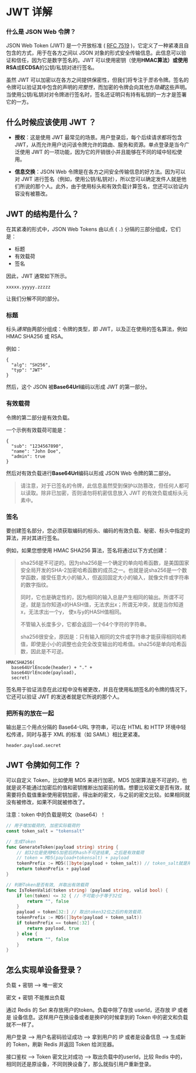 # JWT 详解

### 什么是 JSON Web 令牌？

JSON Web Token (JWT) 是一个开放标准 ( [RFC 7519](https://tools.ietf.org/html/rfc7519) )，它定义了一种紧凑且自包含的方式，用于在各方之间以 JSON 对象的形式安全传输信息。此信息可以验证和信任，因为它是数字签名的。JWT 可以使用密钥（使用**HMAC算法）或使用** **RSA**或**ECDSA**的公钥/私钥对进行签名。

虽然 JWT 可以加密以在各方之间提供保密性，但我们将专注于*签名*令牌。签名的令牌可以验证其中包含的声明的*完整性*，而加密的令牌会向其他方*隐藏*这些声明。当使用公钥/私钥对对令牌进行签名时，签名还证明只有持有私钥的一方才是签署它的一方。

## 什么时候应该使用 JWT ？

* **授权**：这是使用 JWT 最常见的场景。用户登录后，每个后续请求都将包含 JWT，从而允许用户访问该令牌允许的路由、服务和资源。单点登录是当今广泛使用 JWT 的一项功能，因为它的开销很小并且能够在不同的域中轻松使用。

* **信息交换**：JSON Web 令牌是在各方之间安全传输信息的好方法。因为可以对 JWT 进行签名（例如，使用公钥/私钥对），所以您可以确定发件人就是他们所说的那个人。此外，由于使用标头和有效负载计算签名，您还可以验证内容没有被篡改。

## JWT 的结构是什么？

在其紧凑的形式中，JSON Web Tokens 由以点 ( `.`) 分隔的三部分组成，它们是：

- 标题
- 有效载荷
- 签名

因此，JWT 通常如下所示。

`xxxxx.yyyyy.zzzzz`

让我们分解不同的部分。

### 标题

标头*通常*由两部分组成：令牌的类型，即 JWT，以及正在使用的签名算法，例如 HMAC SHA256 或 RSA。

例如：

```
{
  "alg": "SH256",
  "typ": "JWT"
}
```

然后，这个 JSON 被**Base64Url**编码以形成 JWT 的第一部分。

### 有效载荷

令牌的第二部分是有效负载。

一个示例有效载荷可能是：

```
{
  "sub": "1234567890",
  "name": "John Doe",
  "admin": true
}
```

然后对有效负载进行**Base64Url**编码以形成 JSON Web 令牌的第二部分。

> 请注意，对于已签名的令牌，此信息虽然受到保护以防篡改，但任何人都可以读取。除非已加密，否则请勿将机密信息放入 JWT 的有效负载或标头元素中。

### 签名

要创建签名部分，您必须获取编码的标头、编码的有效负载、秘密、标头中指定的算法，并对其进行签名。

例如，如果您想使用 HMAC SHA256 算法，签名将通过以下方式创建：

> sha256是不可逆的。因为sha256是一个确定的单向哈希函数，是美国国家安全局开发的SHA-2加密哈希函数的成员之一。也就是说sha256是一个数学函数，接受任意大小的输入，但返回固定大小的输入，就像文件或字符串的数字指纹。
> 
> 同时，它也是确定性的，因为相同的输入总是产生相同的输出。所谓不可逆，就是当你知道x的HASH值，无法求出x；所谓无冲突，就是当你知道x，无法求出一个y， 使x与y的HASH值相同。
> 
> 不管输入长度多少，它都会返回一个64个字符的字符串。
> 
> sha256很安全，原因是：只有输入相同的文件或字符串才能获得相同哈希值，即使是小小的调整也会完全改变输出的哈希值。sha256是单向哈希函数，因此是不可逆。

```
HMACSHA256(
  base64UrlEncode(header) + "." +
  base64UrlEncode(payload),
  secret)
```

签名用于验证消息在此过程中没有被更改，并且在使用私钥签名的令牌的情况下，它还可以验证 JWT 的发送者就是它所说的那个人。

### 把所有的放在一起

输出是三个用点分隔的 Base64-URL 字符串，可以在 HTML 和 HTTP 环境中轻松传递，同时与基于 XML 的标准（如 SAML）相比更紧凑。

`header.payload.secret`

## JWT 令牌如何工作 ？

可以自定义 Token，比如使用 MD5 来进行加密。MD5 加密算法是不可逆的，也就是说不能通过加密后的值和密钥推断出加密前的值。想要比较密文是否有效，就需要将负载值重新使用密钥加密，得出新的密文，与之前的密文比较。如果相同就没有被修改，如果不同就被修改了。

注意：token 中的负载是明文（base64）！

```go
// 用于增加载荷的, 加密实际载荷的
const token_salt = "tokensalt"

// 生成Token
func GenerateToken(payload string) string {
    // 前32位是使用MD5加密后的hash不可逆结果, 之后是有效载荷
    // token = MD5(payload+tokensalt) + payload
    tokenPrefix := MD5([]byte(payload + token_salt)) // token_salt就是用于增加有效载荷的, 用于被加密
    return tokenPrefix + payload
}

// 判断Token是否有效, 并取出有效载荷
func IsTokenValid(token string) (payload string, valid bool) {
    if len(token) <= 32 { // 不可能小于等于32位
        return "", false
    }
    payload = token[32:] // 取出token32位之后的有效载荷.
    tokenPrefix := MD5([]byte(payload + token_salt))
    if tokenPrefix == token[:32] {
        return payload, true
    } else {
        return "", false
    }
}
```

## 怎么实现单设备登录？

负载 + 密钥 --> 唯一密文

密文 + 密钥 不能推出负载

通过 Redis 的 Set 来存放用户的token。负载中除了存放 userId，还存放 IP 或者是 设备信息。这样用户在换设备或者是换IP的时候拿到的 Token 中的密文和负载就不一样了。

用户登录 --> 用户名密码验证成功 --> 拿到用户的 IP 或者是设备信息 --> 生成新的 Token，刷新 Redis 并返回 Token 给浏览器。

接口鉴权 --> Token 密文比对成功 --> 取出负载中的userId，比较 Redis 中的，相同则还是原设备，不同则换设备了，那么就指引用户重新登录。
